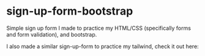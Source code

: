 # sign-up-form-bootstrap

Simple sign up form I made to practice my HTML/CSS (specifically forms and form validation), and bootstrap.

I also made a similar sign-up-form to practice my tailwind, check it out here: 

